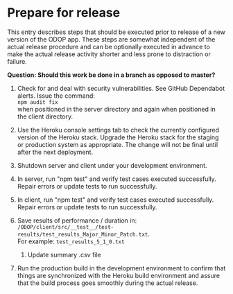 # Prepare for release

This entry describes steps that should be executed prior to release of a new version of the ODOP app. 
These steps are somewhat independent of the actual release procedure and 
can be optionally executed in advance to make the actual release activity shorter and less prone to distraction or failure.  

 **Question:  Should this work be done in a branch as opposed to master?**

1. Check for and deal with security vulnerabilities.
See GitHub Dependabot alerts. 
Issue the command:   
`npm audit fix`   
when positioned in the server directory and again when positioned in the client directory.

1. Use the Heroku console settings tab to check the currently configured version of the Heroku stack. 
   Upgrade the Heroku stack for the staging or production system as appropriate. 
   The change will not be final until after the next deployment.  

1. Shutdown server and client under your development environment.  

1. In server, run "npm test" and verify test cases executed successfully. Repair errors or update tests to run successfully. 
1. In client, run "npm test" and verify test cases executed successfully. Repair errors or update tests to run successfully.  

1. Save results of performance / duration in: `/ODOP/client/src/__test__/test-results/test_results_Major_Minor_Patch.txt`.   
For example: `test_results_5_1_0.txt`
    1. Update summary .csv file
    
1. Run the production build in the development environment to confirm that things are synchronized 
with the Heroku build environment and assure that the build process goes smoothly during the actual release.

